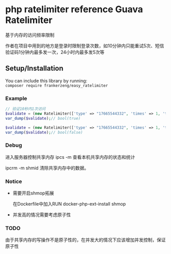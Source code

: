 # php ratelimiter reference Guava Ratelimiter 
基于内存的访问频率限制

作者在项目中用到的地方是登录时限制登录次数，如10分钟内只能重试5次、短信验证码1分钟内最多发一次，24小时内最多发5次等

## Setup/Installation
You can include this library by running:  
`composer require frankerzeng/easy_ratelimiter`

### Example
```php
// 验证10秒内1次访问
$validate = (new Ratelimiter(['type' => "17665544332", 'times' => 1, 'time' => 10]))->check();
var_dump($validate);// bool(true)

$validate = (new Ratelimiter(['type' => "17665544332", 'times' => 1, 'time' => 10]))->check();
var_dump($validate);// bool(false)
```

### Debug
进入服务器控制共享内存
ipcs -m 查看本机共享内存的状态和统计

ipcrm -m shmid 清除共享内存中的数据。

### Notice
- 需要开启shmop拓展

    在Dockerfile中加入RUN docker-php-ext-install shmop
- 并发高的情况需要考虑原子性
    

### TODO
由于共享内存的写操作不是原子性的，在并发大的情况下应该增加并发控制，保证原子性